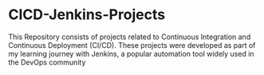 # CICD-Jenkins-Projects
This Repository consists of projects related to Continuous Integration and Continuous Deployment (CI/CD). These projects were developed as part of my learning journey with Jenkins, a popular automation tool widely used in the DevOps community
